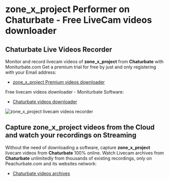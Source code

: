 # zone_x_project Performer on Chaturbate - Free LiveCam videos downloader

## Chaturbate Live Videos Recorder

Monitor and record livecam videos of **zone_x_project** from **Chaturbate** with Moniturbate.com
Get a premium trial for free by just and only registering with your Email address:
* [zone_x_project Premium videos downloader](https://moniturbate.com/request-demo-licence-key.html)

Free livecam videos downloader - Moniturbate Software:
* [Chaturbate videos downloader](https://moniturbate.com/moniturbate-download-software.html)

![zone_x_project livecam videos recorder](https://peachurnet.com/templates/moniturbate-software.png)


## Capture zone_x_project videos from the Cloud and watch your recordings on Streaming

Without the need of downloading a software, capture **zone_x_project** livecam videos from **Chaturbate** 100% online.
Watch Livecam archives from **Chaturbate** unlimitedly from thousands of existing recordings, only on Peachurbate.com and its websites network:
* [Chaturbate videos archives](https://peachurnet.com/)